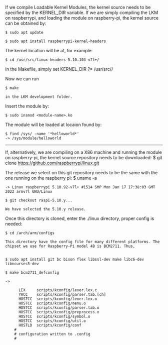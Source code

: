 If we compile Loadable Kernel Modules, the kernel source needs to be specified by the KERNEL_DIR variable.
If we are simply compiling the LKM on raspberrypi, and loading the module on raspberry-pi, the kernel source can be obtained by:

	$ sudo apt update

	$ sudo apt install raspberrypi-kernel-headers

The kernel location will be at, for example:
	
	$ cd /usr/src/linux-headers-5.10.103-v7l+/

In the Makefile, simply set 
	KERNEL_DIR ?= /usr/src/<linux-headers-directory>/

Now we can run 

	$ make 

	in the LKM development folder.

Insert the module by:

	$ sudo insmod <module-name>.ko

The module will be loaded at locaion found by:

	$ find /sys/ -name '*helloworld*'
	-> /sys/module/helloworld


---- ---- ---- ---- ---- ---- ---- ----

If, alternatively, we are compiling on a X86 machine and running the module on raspberry-pi, the kernel source repository needs to be downloaded:
 	$ git clone https://github.com/raspberrypi/linux.git	

The release we select on this git repository needs to be the same with the one running on the raspberry pi:
	$ uname -a

	-> Linux raspberrypi 5.10.92-v7l+ #1514 SMP Mon Jan 17 17:38:03 GMT 2022 armv7l GNU/Linux

	$ git checkout raspi-5.10.y...

	We have selected the 5.10.y release.

Once this directory is cloned, enter the ./linux directory, proper config is needed:

	$ cd /arch/arm/configs

	This directory have the config file for many different platforms. The chipset we use for Raspberry-Pi model 4B is BCM2711. Thus,


	$ sudo apt install git bc bison flex libssl-dev make libc6-dev libncurses5-dev

	$ make bcm2711_defconfig

	-> 

		  LEX     scripts/kconfig/lexer.lex.c
		  YACC    scripts/kconfig/parser.tab.[ch]
		  HOSTCC  scripts/kconfig/lexer.lex.o
		  HOSTCC  scripts/kconfig/menu.o
		  HOSTCC  scripts/kconfig/parser.tab.o
		  HOSTCC  scripts/kconfig/preprocess.o
		  HOSTCC  scripts/kconfig/symbol.o
		  HOSTCC  scripts/kconfig/util.o
		  HOSTLD  scripts/kconfig/conf
		#
		# configuration written to .config
		#

		

	
